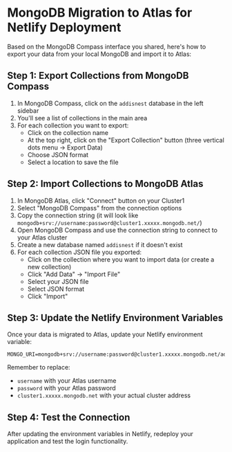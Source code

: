 # MongoDB Migration to Atlas for Netlify Deployment

Based on the MongoDB Compass interface you shared, here's how to export your data from your local MongoDB and import it to Atlas:

## Step 1: Export Collections from MongoDB Compass

1. In MongoDB Compass, click on the `addisnest` database in the left sidebar
2. You'll see a list of collections in the main area
3. For each collection you want to export:
   - Click on the collection name
   - At the top right, click on the "Export Collection" button (three vertical dots menu → Export Data)
   - Choose JSON format
   - Select a location to save the file

## Step 2: Import Collections to MongoDB Atlas

1. In MongoDB Atlas, click "Connect" button on your Cluster1
2. Select "MongoDB Compass" from the connection options
3. Copy the connection string (it will look like `mongodb+srv://username:password@cluster1.xxxxx.mongodb.net/`)
4. Open MongoDB Compass and use the connection string to connect to your Atlas cluster
5. Create a new database named `addisnest` if it doesn't exist
6. For each collection JSON file you exported:
   - Click on the collection where you want to import data (or create a new collection)
   - Click "Add Data" → "Import File"
   - Select your JSON file
   - Select JSON format
   - Click "Import"

## Step 3: Update the Netlify Environment Variables

Once your data is migrated to Atlas, update your Netlify environment variable:

```
MONGO_URI=mongodb+srv://username:password@cluster1.xxxxx.mongodb.net/addisnest
```

Remember to replace:
- `username` with your Atlas username
- `password` with your Atlas password
- `cluster1.xxxxx.mongodb.net` with your actual cluster address

## Step 4: Test the Connection

After updating the environment variables in Netlify, redeploy your application and test the login functionality.
